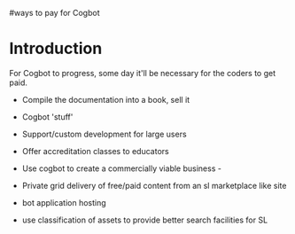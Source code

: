 #ways to pay for Cogbot

# Introduction #

For Cogbot to progress, some day it'll be necessary for the coders to get paid.


  * Compile the documentation into a book, sell it
  * Cogbot 'stuff'
  * Support/custom development for large users
  * Offer accreditation classes to educators
  * Use cogbot to create a commercially viable business -


  * Private grid delivery of free/paid content from an sl marketplace like site
  * bot application hosting
  * use classification of assets to provide better search facilities for SL